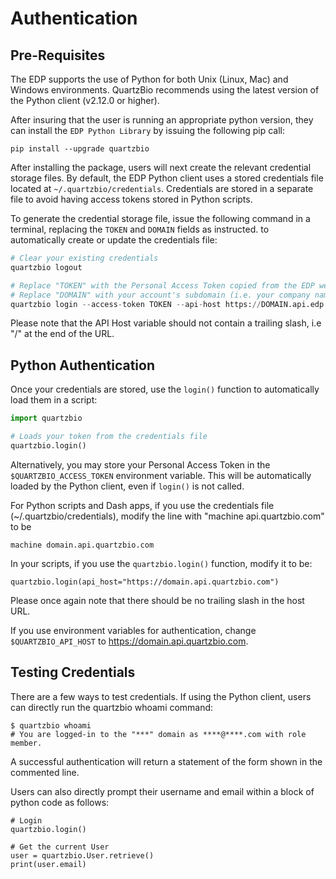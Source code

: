 # Authentication

## Pre-Requisites

The EDP supports the use of Python for both Unix (Linux, Mac) and Windows environments. QuartzBio recommends using the latest version of the Python client (v2.12.0 or higher).

After insuring that the user is running an appropriate python version, they can install the `EDP Python Library` by issuing the following pip call:

```
pip install --upgrade quartzbio
```

After installing the package, users will next create the relevant credential storage files. By default, the EDP Python client uses a stored credentials file located at `~/.quartzbio/credentials`. Credentials are stored in a separate file to avoid having access tokens stored in Python scripts.

To generate the credential storage file, issue the following command in a terminal, replacing the `TOKEN` and `DOMAIN` fields as instructed. to automatically create or update the credentials file:

```Python
# Clear your existing credentials
quartzbio logout

# Replace "TOKEN" with the Personal Access Token copied from the EDP web page
# Replace "DOMAIN" with your account's subdomain (i.e. your company name)
quartzbio login --access-token TOKEN --api-host https://DOMAIN.api.edp.aws.quartz.bio
```
Please note that the API Host variable should not contain a trailing slash, i.e "/" at the end of the URL.



## Python Authentication


Once your credentials are stored, use the `login()` function to automatically load them in a script:

```Python
import quartzbio

# Loads your token from the credentials file
quartzbio.login()
```

Alternatively, you may store your Personal Access Token in the `$QUARTZBIO_ACCESS_TOKEN` environment variable. This will be automatically loaded by the Python client, even if `login()` is not called.



For Python scripts and Dash apps, if you use the credentials file (~/.quartzbio/credentials), modify the line with "machine api.quartzbio.com" to be

```
machine domain.api.quartzbio.com
```
In your scripts, if you use the `quartzbio.login()` function, modify it to be: 

```
quartzbio.login(api_host="https://domain.api.quartzbio.com")
```
Please once again note that there should be no trailing slash in the host URL.



If you use environment variables for authentication, change `$QUARTZBIO_API_HOST` to https://domain.api.quartzbio.com.



## Testing Credentials



There are a few ways to test credentials. If using the Python client, users can directly run the quartzbio whoami command:

```
$ quartzbio whoami
# You are logged-in to the "***" domain as ****@****.com with role member.
```
A successful authentication will return a statement of the form shown in the commented line.



Users can also directly prompt their username and email within a block of python code as follows:

```
# Login
quartzbio.login()

# Get the current User
user = quartzbio.User.retrieve()
print(user.email)
```
